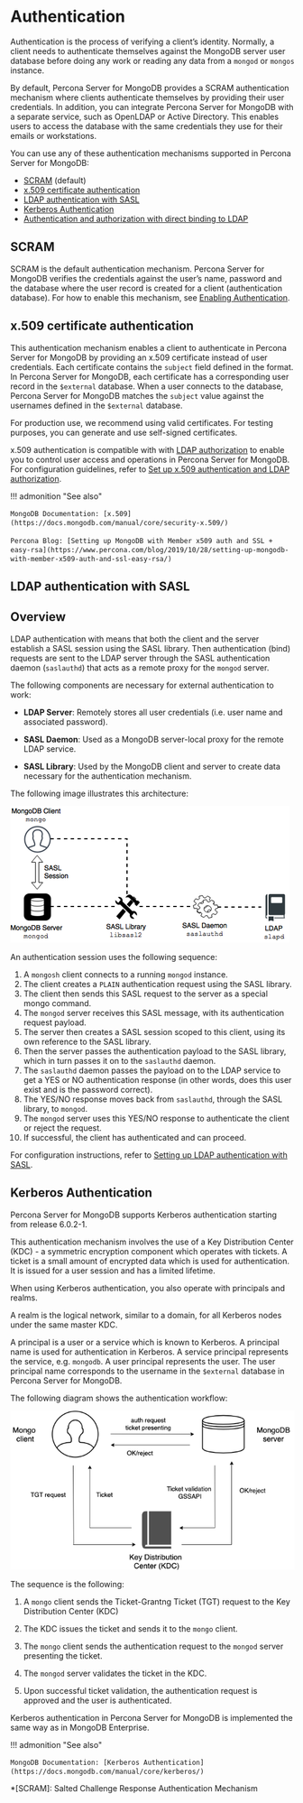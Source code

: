 
# Authentication

Authentication is the process of verifying a client’s identity. Normally, a client needs to authenticate themselves against the MongoDB server user database before doing any work or reading any data from a `mongod` or `mongos` instance.

By default, Percona Server for MongoDB provides a SCRAM authentication mechanism where clients authenticate themselves by providing their user credentials.
In addition, you can integrate Percona Server for MongoDB with a separate service, such as OpenLDAP or Active Directory. This enables users to access the database with the same credentials they use for their emails or workstations.

You can use any of these authentication mechanisms supported in Percona Server for MongoDB:


* [SCRAM](#scram) (default)
* [x.509 certificate authentication](#x509-certificate-authentication)
* [LDAP authentication with SASL](sasl-auth.md)
* [Kerberos Authentication](kerberos.md)
* [Authentication and authorization with direct binding to LDAP](authorization.md)

## SCRAM

SCRAM is the default authentication mechanism. Percona Server for MongoDB verifies the credentials against the user’s name, password and the database where the user record is created for a client (authentication database). For how to enable this mechanism, see [Enabling Authentication](enable-auth.md).

## x.509 certificate authentication

This authentication mechanism enables a client to authenticate in Percona Server for MongoDB by providing an x.509 certificate instead of user credentials. Each certificate contains the `subject` field defined in the  format. In Percona Server for MongoDB, each certificate has a corresponding user record in the `$external` database. When a user connects to the database, Percona Server for MongoDB matches the `subject` value against the usernames defined in the `$external` database.

For production use, we recommend using valid  certificates. For testing purposes, you can generate and use self-signed certificates.

x.509 authentication is compatible with with [LDAP authorization](authorization.md) to enable you to control user access and operations in Percona Server for MongoDB. For configuration guidelines, refer to [Set up x.509 authentication and LDAP authorization](x509-ldap.md).

!!! admonition "See also"

    MongoDB Documentation: [x.509](https://docs.mongodb.com/manual/core/security-x.509/)

    Percona Blog: [Setting up MongoDB with Member x509 auth and SSL + easy-rsa](https://www.percona.com/blog/2019/10/28/setting-up-mongodb-with-member-x509-auth-and-ssl-easy-rsa/)

## LDAP authentication with SASL

## Overview

LDAP authentication with  means that both the client and the server establish a SASL session using the SASL library. Then authentication (bind) requests are sent to the LDAP server through the SASL authentication daemon (`saslauthd`) that acts as a remote proxy for the `mongod` server.

The following components are necessary for external authentication to work:

* **LDAP Server**: Remotely stores all user credentials
(i.e. user name and associated password).

* **SASL Daemon**: Used as a MongoDB server-local proxy
for the remote LDAP service.

* **SASL Library**: Used by the MongoDB client and server
to create data necessary for the authentication mechanism.

The following image illustrates this architecture:

![image](_images/psmdb-ext-auth.png)

An authentication session uses the following sequence:

1. A `mongosh` client connects to a running `mongod` instance.
2. The client creates a `PLAIN` authentication request
using the SASL library.
3. The client then sends this SASL request to the server
as a special mongo command.
4. The `mongod` server receives this SASL message,
with its authentication request payload.
5. The server then creates a SASL session scoped to this client,
using its own reference to the SASL library.
6. Then the server passes the authentication payload to the SASL library,
which in turn passes it on to the `saslauthd` daemon.
7. The `saslauthd` daemon passes the payload on to the LDAP service
to get a YES or NO authentication response
(in other words, does this user exist and is the password correct).
8. The YES/NO response moves back from `saslauthd`,
through the SASL library, to `mongod`.
9. The `mongod` server uses this YES/NO response
to authenticate the client or reject the request.
10. If successful, the client has authenticated and can proceed.

For configuration instructions, refer to [Setting up LDAP authentication with SASL](sasl-auth.md).

## Kerberos Authentication

Percona Server for MongoDB supports Kerberos authentication starting from release 6.0.2-1.

This authentication mechanism involves the use of a Key Distribution Center (KDC) - a symmetric encryption component which operates with tickets. A ticket is a small amount of encrypted data which is used for authentication. It is issued for a user session and has a limited lifetime.

When using Kerberos authentication, you also operate with principals and realms.

A realm is the logical network, similar to a domain, for all Kerberos nodes under the same master KDC.

A principal is a user or a service which is known to Kerberos. A principal name is used for authentication in Kerberos. A service principal represents the service, e.g. `mongodb`. A user principal represents the user. The user principal name corresponds to the username in the `$external` database in Percona Server for MongoDB.

The following diagram shows the authentication workflow:

![image](_images/Kerberos_auth.png)

The sequence is the following:

1. A `mongo` client sends the Ticket-Grantng Ticket (TGT) request to the Key Distribution Center (KDC)

2. The KDC issues the ticket and sends it to the `mongo` client.

3. The `mongo` client sends the authentication request to the `mongod` server presenting the ticket.

4. The `mongod` server validates the ticket in the KDC.

5. Upon successful ticket validation, the authentication request is approved and the user is authenticated.

Kerberos authentication in Percona Server for MongoDB is implemented the same way as in MongoDB Enterprise.

!!! admonition "See also"

    MongoDB Documentation: [Kerberos Authentication](https://docs.mongodb.com/manual/core/kerberos/)

*[SCRAM]: Salted Challenge Response Authentication Mechanism


